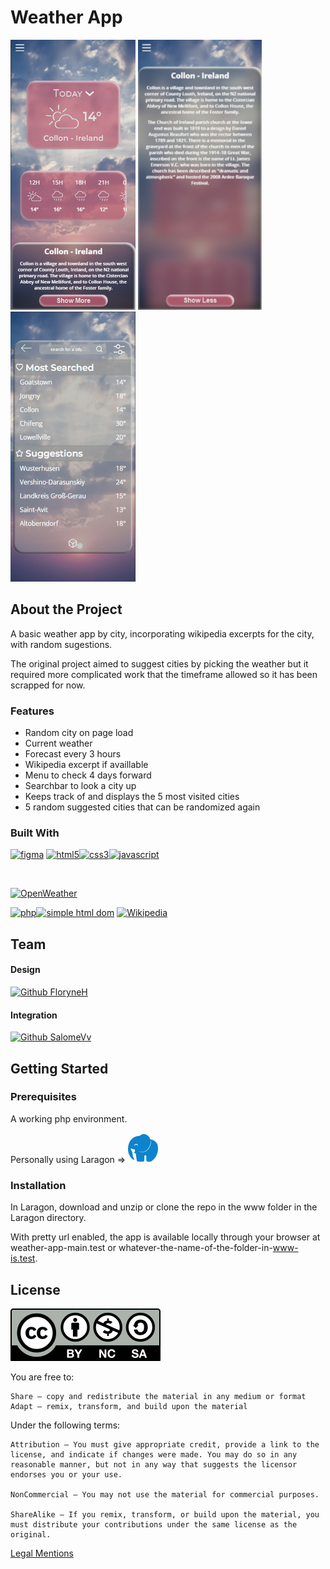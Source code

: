 # Weather App

![Screenshot App Homepage](src/assets/readme/Screenshot-1-AppHome.jpg)
![Screenshot Show More](src/assets/readme/Screenshot-2-ShowMore.jpg)
![Screenshot Main Menu](src/assets/readme/Screenshot-3-MainMenu.jpg)

## About the Project
A basic weather app by city, incorporating wikipedia excerpts for the city, with random sugestions.

The original project aimed to suggest cities by picking the weather but it required more complicated work that the timeframe allowed so it has been scrapped for now.

### Features
- Random city on page load
- Current weather
- Forecast every 3 hours 
- Wikipedia excerpt if availlable
- Menu to check 4 days forward
- Searchbar to look a city up
- Keeps track of and displays the 5 most visited cities
- 5 random suggested cities that can be randomized again



### Built With
[![figma](https://img.shields.io/badge/figma-84428d.svg?style=for-the-badge&logo=figma&logoColor=white)]()
[![html5](https://img.shields.io/badge/HTML5-E34F26?style=for-the-badge&logo=html5&logoColor=white)]()[![css3](https://img.shields.io/badge/CSS3-226a9e?style=for-the-badge&logo=css3&logoColor=white)]()[![javascript](https://img.shields.io/badge/JavaScript-323330?style=for-the-badge&logo=javascript&logoColor=F7DF1E)]()

<br/>

[![OpenWeather](https://img.shields.io/badge/OpenWeather_Api-LINK-E5543D?style=for-the-badge&logo=)](https://openweathermap.org/)


[![php](https://img.shields.io/badge/PHP-777BB4?style=for-the-badge&logo=php&logoColor=white)]()[![simple html dom](https://img.shields.io/badge/simple_html_dom-LINK-414583?style=for-the-badge&logo=)](https://simplehtmldom.sourceforge.io/docs/1.9/index.html)
[![Wikipedia](https://img.shields.io/badge/Wikipedia-LINK-1f2464?style=for-the-badge&logo=)](https://en.wikipedia.org/wiki/Main_Page)


## Team
#### Design
[![Github FloryneH](https://img.shields.io/badge/FloryneH-0b7e4e?style=for-the-badge&logo=github)](https://github.com/FloryneH)
#### Integration
[![Github SalomeVv](https://img.shields.io/badge/SalomeVv-0b7e4e?style=for-the-badge&logo=github)](https://github.com/SalomeVv)
## Getting Started
### Prerequisites
A working php environment.

Personally using Laragon =>
[![laragon](src/assets/readme/laragon-color.svg)](https://laragon.org/)

### Installation
In Laragon, download and unzip or clone the repo in the www folder in the Laragon directory.

With pretty url enabled, the app is available locally through your browser at weather-app-main.test or whatever-the-name-of-the-folder-in-www-is.test.
## License



[![CC BY-NC-SA 4.0](src/assets/readme/cc-by-nc-sa.svg) ](https://creativecommons.org/licenses/by-nc-sa/4.0/) 

You are free to:

    Share — copy and redistribute the material in any medium or format
    Adapt — remix, transform, and build upon the material 

Under the following terms:

    Attribution — You must give appropriate credit, provide a link to the license, and indicate if changes were made. You may do so in any reasonable manner, but not in any way that suggests the licensor endorses you or your use.

    NonCommercial — You may not use the material for commercial purposes.

    ShareAlike — If you remix, transform, or build upon the material, you must distribute your contributions under the same license as the original. 

[Legal Mentions](https://creativecommons.org/licenses/by-nc-sa/4.0/legalcode)